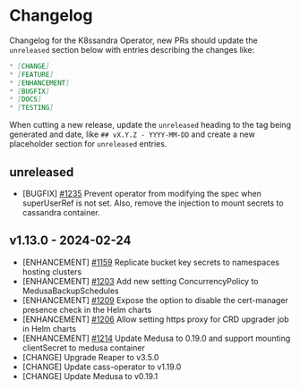 # Changelog

Changelog for the K8ssandra Operator, new PRs should update the `unreleased` section below with entries describing the changes like:

```markdown
* [CHANGE]
* [FEATURE]
* [ENHANCEMENT]
* [BUGFIX]
* [DOCS]
* [TESTING]
```

When cutting a new release, update the `unreleased` heading to the tag being generated and date, like `## vX.Y.Z - YYYY-MM-DD` and create a new placeholder section for  `unreleased` entries.

## unreleased

* [BUGFIX] [#1235](https://github.com/k8ssandra/k8ssandra-operator/issues/1235) Prevent operator from modifying the spec when superUserRef is not set. Also, remove the injection to mount secrets to cassandra container.

## v1.13.0 - 2024-02-24

* [ENHANCEMENT] [#1159](https://github.com/k8ssandra/k8ssandra-operator/issues/1159) Replicate bucket key secrets to namespaces hosting clusters
* [ENHANCEMENT] [#1203](https://github.com/k8ssandra/k8ssandra-operator/issues/1203) Add new setting ConcurrencyPolicy to MedusaBackupSchedules
* [ENHANCEMENT] [#1209](https://github.com/k8ssandra/k8ssandra-operator/issues/1209) Expose the option to disable the cert-manager presence check in the Helm charts
* [ENHANCEMENT] [#1206](https://github.com/k8ssandra/k8ssandra-operator/issues/1206) Allow setting https proxy for CRD upgrader job in Helm charts
* [ENHANCEMENT] [#1214](https://github.com/k8ssandra/k8ssandra-operator/issues/1214) Update Medusa to 0.19.0 and support mounting clientSecret to medusa container
* [CHANGE] Upgrade Reaper to v3.5.0
* [CHANGE] Update cass-operator to v1.19.0
* [CHANGE] Update Medusa to v0.19.1
